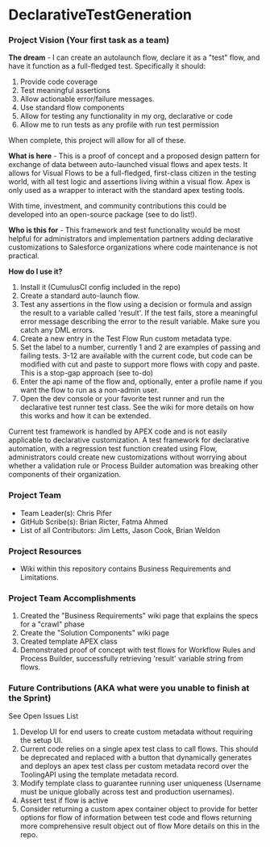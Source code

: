 # DeclarativeTestGeneration

### Project Vision (Your first task as a team)
**The dream** - I can create an autolaunch flow, declare it as a "test" flow, and have it function as a full-fledged test. Specifically it should:
1) Provide code coverage 
1) Test meaningful assertions 
1) Allow actionable error/failure messages.
1) Use standard flow components
1) Allow for testing any functionality in my org, declarative or code
1) Allow me to run tests as any profile with run test permission

When complete, this project will allow for all of these.

**What is here** - This is a proof of concept and a proposed design pattern for exchange of data between auto-launched visual flows and apex tests. It allows for Visual Flows to be a full-fledged, first-class citizen in the testing world, with all test logic and assertions living within a visual flow. Apex is only used as a wrapper to interact with the standard apex testing tools.

With time, investment, and community contributions this could be developed into an open-source package (see to do list!). 

**Who is this for** - This framework and test functionality would be most helpful for administrators and implementation partners adding declarative customizations to Salesforce organizations where code maintenance is not practical.

**How do I use it?**
1. Install it (CumulusCI config included in the repo)
1. Create a standard auto-launch flow.  
1. Test any assertions in the flow using a decision or formula and assign the result to a variable called 'result'.  If the test fails, store a meaningful error message describing the error to the result variable.  Make sure you catch any DML errors.
1. Create a new entry in the Test Flow Run custom metadata type.  
1. Set the label to a number, currently 1 and 2 are examples of passing and failing tests.  3-12 are available with the current code, but code can be modified with cut and paste to support more flows with copy and paste.  This is a stop-gap approach (see to-do)
1. Enter the api name of the flow and, optionally, enter a profile name if you want the flow to run as a non-admin user.
1. Open the dev console or your favorite test runner and run the declarative test runner test class.
See the wiki for more details on how this works and how it can be extended.

Current test framework is handled by APEX code and is not easily applicable to declarative customization. A test framework for declarative automation, with a regression test function created using Flow, administrators could create new customizations without worrying about whether a validation rule or Process Builder automation was breaking other components of their organization.

### Project Team
* Team Leader(s): Chris Pifer
* GitHub Scribe(s): Brian Ricter, Fatma Ahmed
* List of all Contributors: Jim Letts, Jason Cook, Brian Weldon

### Project Resources
* Wiki within this repository contains Business Requirements and Limitations.

### Project Team Accomplishments
1. Created the "Business Requirements" wiki page that explains the specs for a "crawl" phase
1. Create the "Solution Components" wiki page
1. Created template APEX class
1. Demonstrated proof of concept with test flows for Workflow Rules and Process Builder, successfully retrieving 'result' variable string from flows.

### Future Contributions (AKA what were you unable to finish at the Sprint)
See Open Issues List
1. Develop UI for end users to create custom metadata without requiring the setup UI.  
1. Current code relies on a single apex test class to call flows.  This should be deprecated and replaced with a button that dynamically generates and deploys an apex test class per custom metadata record over the ToolingAPI using the template metadata record.
1. Modify template class to guarantee running user uniqueness (Username must be unique globally across test and production usernames).
1. Assert test if flow is active
1. Consider returning a custom apex container object to provide for better options for flow of information between test code and flows returning more comprehensive result object out of flow
More details on this in the repo.
